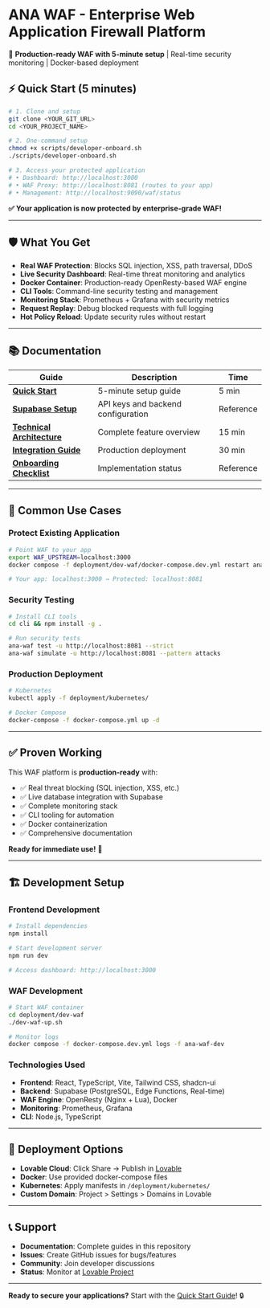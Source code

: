 # ANA WAF - Enterprise Web Application Firewall Platform

🚀 **Production-ready WAF with 5-minute setup** | Real-time security monitoring | Docker-based deployment

## ⚡ Quick Start (5 minutes)

```bash
# 1. Clone and setup
git clone <YOUR_GIT_URL>
cd <YOUR_PROJECT_NAME>

# 2. One-command setup
chmod +x scripts/developer-onboard.sh
./scripts/developer-onboard.sh

# 3. Access your protected application
# • Dashboard: http://localhost:3000
# • WAF Proxy: http://localhost:8081 (routes to your app)
# • Management: http://localhost:9090/waf/status
```

**✅ Your application is now protected by enterprise-grade WAF!**

---

## 🛡️ What You Get

- **Real WAF Protection**: Blocks SQL injection, XSS, path traversal, DDoS
- **Live Security Dashboard**: Real-time threat monitoring and analytics  
- **Docker Container**: Production-ready OpenResty-based WAF engine
- **CLI Tools**: Command-line security testing and management
- **Monitoring Stack**: Prometheus + Grafana with security metrics
- **Request Replay**: Debug blocked requests with full logging
- **Hot Policy Reload**: Update security rules without restart

---

## 📚 Documentation

| Guide | Description | Time |
|-------|-------------|------|
| **[Quick Start](DEVELOPER_QUICK_START.md)** | 5-minute setup guide | 5 min |
| **[Supabase Setup](SUPABASE_SETUP_GUIDE.md)** | API keys and backend configuration | Reference |
| **[Technical Architecture](DEVELOPER_CENTRIC_WAF.md)** | Complete feature overview | 15 min |
| **[Integration Guide](deployment/customer-integration-guide.md)** | Production deployment | 30 min |
| **[Onboarding Checklist](DEVELOPER_ONBOARDING_CHECKLIST.md)** | Implementation status | Reference |

---

## 🎯 Common Use Cases

### Protect Existing Application
```bash
# Point WAF to your app
export WAF_UPSTREAM=localhost:3000
docker compose -f deployment/dev-waf/docker-compose.dev.yml restart ana-waf-dev

# Your app: localhost:3000 → Protected: localhost:8081
```

### Security Testing
```bash
# Install CLI tools
cd cli && npm install -g .

# Run security tests
ana-waf test -u http://localhost:8081 --strict
ana-waf simulate -u http://localhost:8081 --pattern attacks
```

### Production Deployment
```bash
# Kubernetes
kubectl apply -f deployment/kubernetes/

# Docker Compose  
docker-compose -f docker-compose.yml up -d
```

---

## ✅ Proven Working

This WAF platform is **production-ready** with:
- ✅ Real threat blocking (SQL injection, XSS, etc.)
- ✅ Live database integration with Supabase
- ✅ Complete monitoring stack  
- ✅ CLI tooling for automation
- ✅ Docker containerization
- ✅ Comprehensive documentation

**Ready for immediate use!** 🚀

---

## 🏗️ Development Setup

### Frontend Development
```bash
# Install dependencies
npm install

# Start development server
npm run dev

# Access dashboard: http://localhost:3000
```

### WAF Development
```bash
# Start WAF container
cd deployment/dev-waf
./dev-waf-up.sh

# Monitor logs
docker compose -f docker-compose.dev.yml logs -f ana-waf-dev
```

### Technologies Used
- **Frontend**: React, TypeScript, Vite, Tailwind CSS, shadcn-ui
- **Backend**: Supabase (PostgreSQL, Edge Functions, Real-time)
- **WAF Engine**: OpenResty (Nginx + Lua), Docker
- **Monitoring**: Prometheus, Grafana
- **CLI**: Node.js, TypeScript

---

## 🚀 Deployment Options

- **Lovable Cloud**: Click Share → Publish in [Lovable](https://lovable.dev/projects/dd76e9b5-90df-4c3b-8bb8-d3c2f29ae164)
- **Docker**: Use provided docker-compose files
- **Kubernetes**: Apply manifests in `/deployment/kubernetes/`
- **Custom Domain**: Project > Settings > Domains in Lovable

---

## 📞 Support

- **Documentation**: Complete guides in this repository
- **Issues**: Create GitHub issues for bugs/features
- **Community**: Join developer discussions
- **Status**: Monitor at [Lovable Project](https://lovable.dev/projects/dd76e9b5-90df-4c3b-8bb8-d3c2f29ae164)

---

**Ready to secure your applications?** Start with the [Quick Start Guide](DEVELOPER_QUICK_START.md)! 🔒
